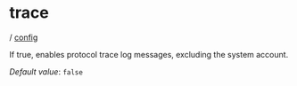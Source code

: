 # trace

/ [config](reference/server-config/index.md) 

If true, enables protocol trace log messages,
excluding the system account.

*Default value*: `false`
